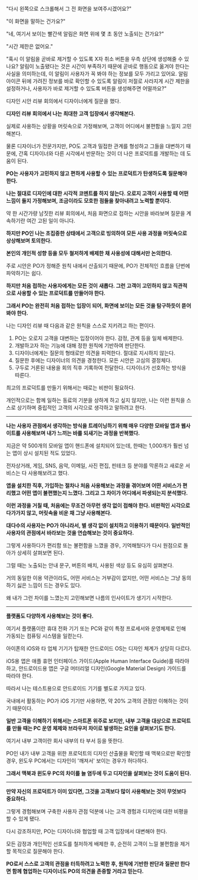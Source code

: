 "다시 왼쪽으로 스크롤해서 그 전 화면을 보여주시겠어요?"

"이 화면을 말하는 건가요?"

"네, 여기서 보이는 빨간색 알림은 화면 위에 몇 초 동안 노출되는 건가요?"

"시간 제한은 없어요."

"혹시 이 알림을 곧바로 제거할 수 있도록 X자 취소 버튼을 우측 상단에 생성해줄 수 있나요? 알림이 노출됐다는 것은 시간이 부족하기 때문에 곧바로 행동으로 옮겨야 한다는 사실을 의미하는데, 이 알림이 사용자가 꼭 봐야 하는 정보를 모두 가리고 있어요. 알림 아이콘 뒤에 가려진 정보를 바로 확인할 수 있도록 알림이 저절로 사라지게 시간 제한을 설정하거나, 사용자가 바로 제거할 수 있도록 버튼을 생성해주면 어떨까요?"

디자인 시안 리뷰 회의에서 디자이너에게 질문을 했다.

**디자인 리뷰 회의에서 나는 최대한 고객 입장에서 생각해본다.**

실제로 사용하는 상황을 머릿속으로 가정해보며, 고객이 어디에서 불편함을 느낄지 고민해본다.

물론 디자이너가 전문가지만, PO도 고객과 밀접한 관계를 형성하고 그들을 대변하기 때문에, 간혹 디자이너와 다른 시각에서 반문하는 것이 더 나은 프로덕트를 개발하는 데 도움이 된다.

**PO는 사용자가 고민하지 않고 편하게 사용할 수 있는 프로덕트가 탄생하도록 질문해야 한다.**

**나는 절대로 디자인에 대한 시각적 코멘트를 하지 않는다. 오로지 고객이 사용할 때 어떤 느낌이 들지 가정해보며, 조금이라도 모호한 점들을 찾아내려고 노력할 뿐이다.**

약 한 시간가량 남짓한 리뷰 회의에서, 처음 화면으로 접하는 시안을 바라보며 질문을 계속하기란 여간 고된 일이 아니다.

**하지만 PO인 나는 초집중한 상태에서 고객으로 빙의하여 모든 사용 과정을 머릿속으로 상상해보며 토의한다.**

**본인의 개인적 성향 등을 모두 철저하게 배제한 채 사용성에 대해서만 논의한다.**

주로 시안은 PO가 정해준 원칙 내에서 산출되기 때문에, PO가 전체적인 흐름을 단번에 파악하기는 쉽다.

**하지만 처음 접하는 사용자에게는 모든 것이 새롭다. 그런 고객이 고민하지 않고 직관적으로 사용할 수 있는 프로덕트를 만들어야 한다.**

**그래서 PO는 완전히 처음 접하는 입장이 되어, 화면에 보이는 모든 것을 탐구하듯이 뜯어봐야 한다.**

나는 디자인 리뷰 때 다음과 같은 원칙을 스스로 지키려고 하는 편이다.

1. PO는 오로지 고객을 대변하는 입장이어야 한다. 감정, 관계 등을 일체 배제한다.
2. 개발하고자 하는 기능에 대해 정한 원칙에 기반하여 판단한다.
3. 디자이너에게는 질문의 형태로만 의견을 피력한다. 절대로 지시하지 않는다.
4. 질문한 후에는 디자이너의 의견을 경청한다. 모든 시안은 고심의 결정체다.
5. 구두로 거론된 내용을 회의 직후 기록하여 전달한다. 디자이너가 선호하는 방식을 따른다.

최고의 프로덕트를 만들기 위해서는 때로는 비판이 필요하다.

개인적으로는 함께 일하는 동료의 기분을 상하게 하고 싶지 않지만, 나는 이런 원칙을 스스로 상기하며 중립적인 고객의 시각으로 생각하고 말하려고 한다.

---

**나는 사용자 관점에서 생각하는 방식을 트레이닝하기 위해 매우 다양한 모바일 앱과 웹사이트를 사용해보며 내가 느끼는 바를 되새기는 과정을 반복했다.**

지금은 약 500개의 모바일 앱이 핸드폰에 설치되어 있는데, 한때는 1,000개가 훨씬 넘는 앱이 상시 설치된 적도 있었다.

전자상거래, 게임, SNS, 음악, 이메일, 사진 편집, 핀테크 등 분야를 막론하고 새로운 서비스는 다 사용해보려고 했다.

**앱을 설치한 직후, 가입하는 절차나 처음 사용해보는 과정을 겪어보며 어떤 서비스가 편리했고 어떤 앱이 불편했는지 느꼈다. 그리고 그 차이가 어디에서 파생되는지 분석했다.**

**이런 과정을 거칠 때, 처음에는 무조건 아무런 생각 없이 접해야 한다. 비판적인 시각으로 다가가지 않고, 머릿속을 비운 채 그냥 사용해본다.**

**대다수의 사용자는 PO가 아니라서, 별 생각 없이 설치하고 이용하기 때문이다. 일반적인 사용자의 관점에서 바라보는 것을 연습해보는 것이 중요하다.**

그렇게 사용하다가 편리함 또는 불편함을 느꼈을 경우, 기억해뒀다가 다시 원점으로 돌아가 상세히 살펴보면 된다.

그럴 때는 노출되는 안내 문구, 버튼의 배치, 사용된 색상 등도 유심히 살펴본다.

거의 동일한 이용 약관이라도, 어떤 서비스는 거부감이 없지만, 어떤 서비스는 그냥 동의하기 싫은 느낌이 드는 경우도 있다.

왜 내가 그런 차이를 느꼈는지 고민해보면 나름의 인사이트가 생기기 시작한다.

---

**플랫폼도 다양하게 사용해보는 것이 좋다.**

여기서 플랫폼이란 휴대 전화 기기 또는 PC와 같이 특정 프로세서와 운영체제로 인해 가동되는 컴퓨팅 시스템을 일컫는다.

아이폰의 iOS와 타 업체 기기가 탑재한 안드로이드 OS는 디자인 체계가 상당히 다르다.

iOS용 앱은 애플 휴먼 인터페이스 가이드(Apple Human Interface Guide)를 따라야 하고, 안드로이드용 앱은 구글 머터리얼 디자인(Google Material Design) 가이드를 따라야 한다.

따라서 나는 테스트용으로 안드로이드 기기를 별도로 가지고 있다.

국내에서 활동하는 PO가 iOS 기기만 사용하면, 약 20% 고객의 관점만 이해하는 것이기 때문이다.

**일반 고객을 이해하기 위해서는 스마트폰 위주로 보지만, 내부 고객을 대상으로 프로덕트를 만들 때는 PC 운영 체제와 브라우저 차이로 발생하는 요인을 살펴보기도 한다.**

여기서 내부 고객이란 회사 내부의 타 부서 등을 뜻한다.

PO인 내가 내부 고객을 위한 프로덕트의 디자인 산출물을 확인할 때 맥북으로만 확인할 경우, 윈도우 PC에서는 디자인이 '깨져서' 보이는 경우가 허다하다.

**그래서 맥북과 윈도우 PC의 차이를 늘 염두에 두고 디자인을 살펴보는 것이 도움이 된다.**

---

**만약 자신의 프로덕트가 이미 있다면, 그것을 고객보다 많이 사용해보는 것이 무엇보다 중요하다.**

그렇게 경험해보며 구축한 사용자 관점 덕분에 나는 고객 경험과 디자인에 대한 비평을 할 수 있게 됐다.

다시 강조하지만, PO는 디자이너와 협업할 때 고객 입장에서 대변해야 한다.

모든 감정과 개인적인 선호도를 철저하게 배제한 후, 순전히 고객이 느낄 불편함을 제거할 목적으로 질문해야 한다.

**PO로서 스스로 고객의 관점을 터득하려고 노력한 후, 원칙에 기반한 판단과 질문만 한다면 함께 협업하는 디자이너도 PO의 의견을 존중할 거라고 믿는다.**
